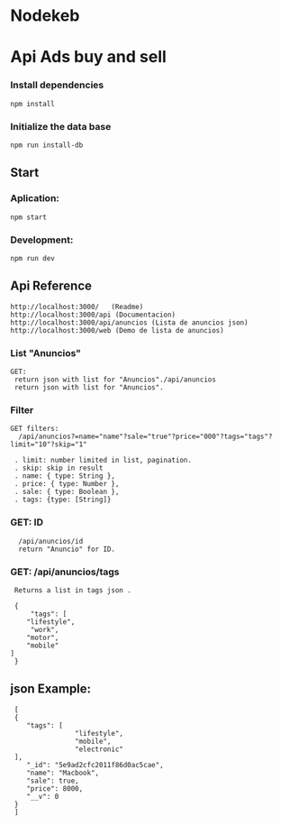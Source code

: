 # Nodekeb
# Api Ads buy and sell


### Install dependencies

    npm install

### Initialize the data base

    npm run install-db

## Start

### Aplication:

    npm start

### Development:

    npm run dev



 ## Api Reference
    http://localhost:3000/   (Readme)
    http://localhost:3000/api (Documentacion)
    http://localhost:3000/api/anuncios (Lista de anuncios json)
    http://localhost:3000/web (Demo de lista de anuncios)


### List "Anuncios"
    GET: 
     return json with list for "Anuncios"./api/anuncios
     return json with list for "Anuncios".

### Filter

    GET filters:
      /api/anuncios?=name="name"?sale="true"?price="000"?tags="tags"?limit="10"?skip="1"

     . limit: number limited in list, pagination.
     . skip: skip in result
     . name: { type: String },
     . price: { type: Number },
     . sale: { type: Boolean },
     . tags: {type: [String]}

### GET: ID
      /api/anuncios/id
      return "Anuncio" for ID.


### GET: /api/anuncios/tags

     Returns a list in tags json .

     {
         "tags": [
        "lifestyle",
         "work",
        "motor",
        "mobile"
    ]
     } 

## json Example:

     [
     {
        "tags": [
                    "lifestyle",
                    "mobile",
                    "electronic"
     ],
        "_id": "5e9ad2cfc2011f86d0ac5cae",
        "name": "Macbook",
        "sale": true,
        "price": 8000,
        "__v": 0
     }
     ]

